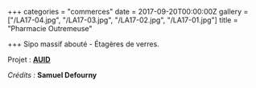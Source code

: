 +++
categories = "commerces"
date = 2017-09-20T00:00:00Z
gallery = ["/LA17-04.jpg", "/LA17-03.jpg", "/LA17-02.jpg", "/LA17-01.jpg"]
title = "Pharmacie Outremeuse"

+++
Sipo massif abouté - Étagères de verres.

Projet : <a target="_blank" href="https://aiud.be/"><strong>AUID</strong></a>

_Crédits :_ **Samuel Defourny**